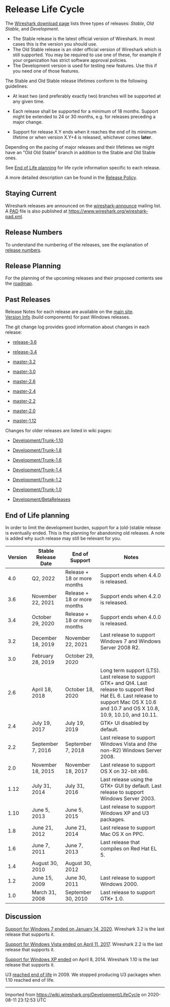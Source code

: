 # Release Life Cycle

The [Wireshark download page](https://www.wireshark.org/download.html) lists three types of releases: *Stable*, *Old Stable*, and *Development*.

  - The Stable release is the latest official version of Wireshark. In most cases this is the version you should use.
  - The Old Stable release is an older official version of Wireshark which is still supported. You may be required to use one of these, for example if your organization has strict software approval policies.
  - The Development version is used for testing new features. Use this if you need one of those features.

The Stable and Old Stable release lifetimes conform to the following guidelines:

  - At least two (and preferably exactly two) branches will be supported at any given time.

  - Each release shall be supported for a minimum of 18 months. Support might be extended to 24 or 30 months, e.g. for releases preceding a major change.

  - Support for release X.Y ends when it reaches the end of its minimum lifetime or when version X.Y+4 is released, whichever comes **later**.

Depending on the pacing of major releases and their lifetimes we might have an "Old Old Stable" branch in addition to the Stable and Old Stable ones.

See [End of Life planning](/Development/LifeCycle#end-of-life-planning) for life cycle information specific to each release.

A more detailed description can be found in the [Release Policy](/Development/ReleasePolicy).

## Staying Current

Wireshark releases are announced on the [wireshark-announce](https://www.wireshark.org/lists/) mailing list. A [PAD](http://pad.asp-software.org/) file is also published at <https://www.wireshark.org/wireshark-pad.xml>.

## Release Numbers

To understand the numbering of the releases, see the explanation of [release numbers](/Development/ReleaseNumbers).

## Release Planning

For the planning of the upcoming releases and their proposed contents see the [roadmap](/Development/Roadmap).

## Past Releases

Release Notes for each release are available on the [main site](https://www.wireshark.org/docs/relnotes/).  
[Version Info](/Development/Version-Info) (build components) for past Windows releases.

The git change log provides good information about changes in each release:

  - [release-3.6](https://gitlab.com/wireshark/wireshark/commits/release-3.6)

  - [release-3.4](https://gitlab.com/wireshark/wireshark/commits/release-3.4)

  - [master-3.2](https://gitlab.com/wireshark/wireshark/commits/master-3.2)

  - [master-3.0](https://gitlab.com/wireshark/wireshark/commits/master-3.0)

  - [master-2.6](https://gitlab.com/wireshark/wireshark/commits/master-2.6)

  - [master-2.4](https://gitlab.com/wireshark/wireshark/commits/master-2.4)

  - [master-2.2](https://gitlab.com/wireshark/wireshark/commits/master-2.2)

  - [master-2.0](https://gitlab.com/wireshark/wireshark/commits/master-2.0)

  - [master-1.12](https://gitlab.com/wireshark/wireshark/commits/master-1.12)

Changes for older releases are listed in wiki pages:

  - [Development/Trunk-1.10](/Development/Trunk-1.10)

  - [Development/Trunk-1.8](/Development/Trunk-1.8)

  - [Development/Trunk-1.6](/Development/Trunk-1.6)

  - [Development/Trunk-1.4](/Development/Trunk-1.4)

  - [Development/Trunk-1.2](/Development/Trunk-1.2)

  - [Development/Trunk-1.0](/Development/Trunk-1.0)

  - [Development/BetaReleases](/Development/BetaReleases)

## End of Life planning

In order to limit the development burden, support for a (old-)stable release is eventually ended. This is the planning for abandoning old releases. A note is added why such release may still be relevant for you.

| Version | Stable Release Date | End of Support               | Notes |
|----|----|----|----|
| 4.0     | Q2, 2022            | Release + 18 or more months | Support ends when 4.4.0 is released.                                                                           |
| 3.6     | November 22, 2021   | Release + 18 or more months | Support ends when 4.2.0 is released.                                                                           |
| 3.4     | October 29, 2020    | Release + 18 or more months | Support ends when 4.0.0 is released.                                                                           |
| 3.2     | December 18, 2019   | November 22, 2021   | Last release to support Windows 7 and Windows Server 2008 R2. |
| 3.0     | February 28, 2019   | October 29, 2020    | |
| 2.6     | April 18, 2018      | October 18, 2020            | Long term support (LTS). Last release to support GTK+ and Qt4. Last release to support Red Hat EL 6. Last release to support Mac OS X 10.6 and 10.7 and OS X 10.8, 10.9, 10.10, and 10.11. |
| 2.4     | July 19, 2017       | July 19, 2019               | GTK+ UI disabled by default.                                                                                                                         |
| 2.2     | September 7, 2016   | September 7, 2018           | Last release to support Windows Vista and (the non-R2) Windows Server 2008.                                                                          |
| 2.0     | November 18, 2015   | November 18, 2017           | Last release to support OS X on 32-bit x86.                                                                                                          |
| 1.12    | July 31, 2014       | July 31, 2016               | Last release using the GTK+ GUI by default. Last release to support Windows Server 2003.                                                             |
| 1.10    | June 5, 2013        | June 5, 2015                | Last release to support Windows XP and U3 packages.                                                                                                  |
| 1.8     | June 21, 2012       | June 21, 2014               | Last release to support Mac OS X on PPC.                                                                                                             |
| 1.6     | June 7, 2011        | June 7, 2013                | Last release that compiles on Red Hat EL 5.                                                                                                          |
| 1.4     | August 30, 2010     | August 30, 2012             |                                                                                                                                                      |
| 1.2     | June 15, 2009       | June 30, 2011               | Last release to support Windows 2000.                                                                                                                |
| 1.0     | March 31, 2008      | September 30, 2010          | Last release to support GTK+ 1.0.                                                                                                                    |

## Discussion

[Support for Windows 7 ended on January 14, 2020](https://support.microsoft.com/en-us/help/13853/windows-lifecycle-fact-sheet). Wireshark 3.2 is the last release that supports it.

[Support for Windows Vista ended on April 11, 2017](https://support.microsoft.com/en-us/help/22882/windows-vista-end-of-support). Wireshark 2.2 is the last release that supports it.

[Support for Windows XP ended](https://support.microsoft.com/en-us/help/14223/windows-xp-end-of-support) on April 8, 2014. Wireshark 1.10 is the last release that supports it.

U3 [reached end of life](http://kb.sandisk.com/app/answers/detail/a_id/5358/~/u3-launchpad-end-of-life-notice) in 2009. We stopped producing U3 packages when 1.10 reached end of life.

---

Imported from https://wiki.wireshark.org/Development/LifeCycle on 2020-08-11 23:12:53 UTC
